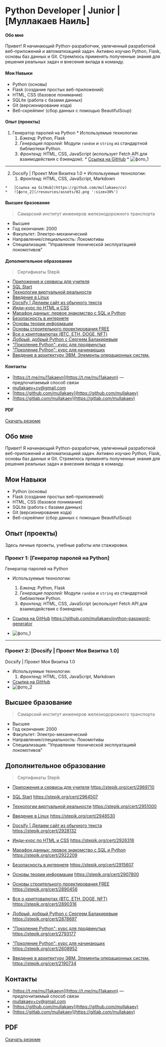 <!--README.md-->

# Python Developer | Junior | [Муллакаев Наиль]

<!-- tabs:start -->

#### **Обо мне**

Привет! Я начинающий Python-разработчик, увлеченный разработкой веб-приложений и автоматизацией задач. Активно изучаю Python, Flask, основы баз данных и Git. Стремлюсь применять полученные знания для решения реальных задач и внесения вклада в команду.

#### **Мои Навыки**

*   Python (основы)
*   Flask (создание простых веб-приложений)
*   HTML, CSS (базовое понимание)
*   SQLite (работа с базами данных)
*   Git (версионирование кода)
*   Веб-скрейпинг (сбор данных с помощью BeautifulSoup)

#### **Опыт (проекты)**

1.   Генератор паролей на Python
    *   Используемые технологии: 
        1.   *Бэкенд:* Python, Flask
        2.   *Генерация паролей:* Модули `random` и `string` из стандартной библиотеки Python.
        3.   *Фронтенд:* HTML, CSS, JavaScript (использует Fetch API для взаимодействия с бэкендом).
    *   [Ссылка на GitHub](https://github.com/mullakaev/python-password-generator)
    *   ![фото_1](/resources/assets/01.png ':size=30%')
---
2.   Docsify | Проект Моя Визитка 1.0
    *   Используемые технологии: 
        1.   *Фронтенд:* HTML, CSS, JavaScript, Markdown

    *   [Ссылка на GitHub](https://github.com/mullakaev/cv)
    *   ![фото_2](/resources/assets/02.png ':size=30%')

#### **Высшее бразование**

> Самарский институт инженеров железнодорожного транспорта
* Высшее
* Год окончания: 2000
* Факультет: Электро-механический
* Направление/специальность: Локомотивы
* Специализация: "Управление технической эксплуатацией локомотивов"

#### **Дополнительное образование**

> Сертификаты Stepik
* [Приложения и сервисы для учителя](https://stepik.org/cert/2969710)
* [SQL Start](https://stepik.org/cert/2964507)
* [Технологии виртуальной реальности](https://stepik.org/cert/2951000)
* [Введение в Linux](https://stepik.org/cert/2948530)
* [Docsify | Делаем сайт из обычного текста](https://stepik.org/cert/2928132)
* [Инди-курс по HTML и CSS](https://stepik.org/cert/2926316)
* [Марафон данных: первое знакомство с SQL и Python](https://stepik.org/cert/2922209)
* [Безопасность в интернете](https://stepik.org/cert/2915607)
* [Основы теории информации](https://stepik.org/cert/2907800)
* [Основы строительного проектирования FREE](https://stepik.org/cert/2890456)
* [Все о криптовалютах (BTC, ETH, DOGE, NFT)](https://stepik.org/cert/2890316)
* [Добрый, добрый Python с Сергеем Балакиревым](https://stepik.org/cert/2878697)
* ["Поколение Python": курс для продвинутых](https://stepik.org/cert/2793177)
* ["Поколение Python": курс для начинающих](https://stepik.org/cert/2608952)
* [Введение в архитектуру ЭВМ. Элементы операционных систем.](https://stepik.org/cert/2190734)

#### **Контакты**

* [https://t.me/mu11akaevn](https://t.me/mu11akaevn) — предпочитаемый способ связи
* [mullakaev+cv@gmail.com](mailto:mullakaev+cv@gmail.com)
* [https://github.com/mullakaev](https://github.com/mullakaev)
* [https://gitlab.com/mullakaev](https://gitlab.com/mullakaev)

#### **PDF**

<a href="[resume.pdf](https://mullakaev.github.io/cv/resume.pdf)" download="Мое_Резюме_Муллакаев_Наиль.pdf">Скачать резюме</a>
<!-- tabs:end -->

## Обо мне
Привет! Я начинающий Python-разработчик, увлеченный разработкой веб-приложений и автоматизацией задач. Активно изучаю Python, Flask, основы баз данных и Git. Стремлюсь применять полученные знания для решения реальных задач и внесения вклада в команду.

## Мои Навыки

*   Python (основы)
*   Flask (создание простых веб-приложений)
*   HTML, CSS (базовое понимание)
*   SQLite (работа с базами данных)
*   Git (версионирование кода)
*   Веб-скрейпинг (сбор данных с помощью BeautifulSoup)

## Опыт (проекты)

Здесь личные проекты, учебные работы или стажировки.

### Проект 1: [Генератор паролей на Python]

Генератор паролей на Python
*   Используемые технологии: 
    1.   *Бэкенд:* Python, Flask
    2.   *Генерация паролей:* Модули `random` и `string` из стандартной библиотеки Python.
    3.   *Фронтенд:* HTML, CSS, JavaScript (использует Fetch API для взаимодействия с бэкендом).
*   [Ссылка на GitHub](https://github.com/mullakaev/python-password-generator)
https://github.com/mullakaev/python-password-generator

*   ![фото_1](/resources/assets/01.png ':size=30%')
---
### Проект 2: [Docsify | Проект Моя Визитка 1.0]

Docsify | Проект Моя Визитка 1.0
*   Используемые технологии: 
    1.   *Фронтенд:* HTML, CSS, JavaScript, Markdown
*   [Ссылка на GitHub](https://github.com/mullakaev/cv)
*   ![фото_2](/resources/assets/02.png ':size=30%')

## Высшее бразование

> Самарский институт инженеров железнодорожного транспорта
* Высшее
* Год окончания: 2000
* Факультет: Электро-механический
* Направление/специальность: Локомотивы
* Специализация: "Управление технической эксплуатацией локомотивов"

## Дополнительное образование

> Сертификаты Stepik
* [Приложения и сервисы для учителя](https://stepik.org/cert/2969710)
https://stepik.org/cert/2969710

* [SQL Start](https://stepik.org/cert/2964507)
https://stepik.org/cert/2964507

* [Технологии виртуальной реальности](https://stepik.org/cert/2951000)
https://stepik.org/cert/2951000

* [Введение в Linux](https://stepik.org/cert/2948530)
https://stepik.org/cert/2948530

* [Docsify | Делаем сайт из обычного текста](https://stepik.org/cert/2928132)
https://stepik.org/cert/2928132

* [Инди-курс по HTML и CSS](https://stepik.org/cert/2926316)
https://stepik.org/cert/2926316

* [Марафон данных: первое знакомство с SQL и Python](https://stepik.org/cert/2922209)
https://stepik.org/cert/2922209

* [Безопасность в интернете](https://stepik.org/cert/2915607)
https://stepik.org/cert/2915607

* [Основы теории информации](https://stepik.org/cert/2907800)
https://stepik.org/cert/2907800

* [Основы строительного проектирования FREE](https://stepik.org/cert/2890456)
https://stepik.org/cert/2890456

* [Все о криптовалютах (BTC, ETH, DOGE, NFT)](https://stepik.org/cert/2890316)
https://stepik.org/cert/2890316

* [Добрый, добрый Python с Сергеем Балакиревым](https://stepik.org/cert/2878697)
https://stepik.org/cert/2878697

* ["Поколение Python": курс для продвинутых](https://stepik.org/cert/2793177)
https://stepik.org/cert/2793177

* ["Поколение Python": курс для начинающих](https://stepik.org/cert/2608952)
https://stepik.org/cert/2608952

* [Введение в архитектуру ЭВМ. Элементы операционных систем.](https://stepik.org/cert/2190734)
https://stepik.org/cert/2190734


## Контакты

* [https://t.me/mu11akaevn](https://t.me/mu11akaevn) — предпочитаемый способ связи
* [mullakaev+cv@gmail.com](mailto:mullakaev+cv@gmail.com)
* [https://github.com/mullakaev](https://github.com/mullakaev)
* [https://gitlab.com/mullakaev](https://gitlab.com/mullakaev)

## PDF

<a href="https://mullakaev.github.io/cv/resume.pdf" download="Мое_Резюме_Муллакаев_Наиль.pdf">Скачать резюме</a>


